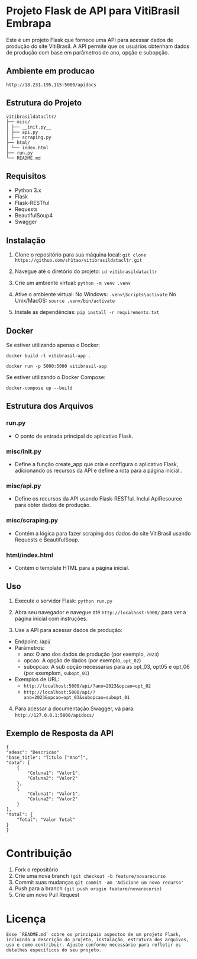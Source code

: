 # Projeto Flask de API para VitiBrasil Embrapa

Este é um projeto Flask que fornece uma API para acessar dados de produção do site VitiBrasil. A API permite que os usuários obtenham dados de produção com base em parâmetros de ano, opção e subopção.

## Ambiente em producao
`http://18.231.195.115:5000/apidocs`

## Estrutura do Projeto

    vitibrasildatacltr/
    ├── misc/
    │ ├── __init.py__
    │ ├── api.py
    │ ├── scraping.py
    ├── html/
    │ └── index.html
    ├── run.py
    └── README.md 

## Requisitos

- Python 3.x
- Flask
- Flask-RESTful
- Requests
- BeautifulSoup4
- Swagger

## Instalação

1. Clone o repositório para sua máquina local:
``git clone https://github.com/sh1tao/vitibrasildatacltr.git``

2. Navegue até o diretório do projeto:
``cd vitibrasildatacltr``

3. Crie um ambiente virtual:
``python -m venv .venv``

4. Ative o ambiente virtual:
No Windows:
``.venv\Scripts\activate``
No Unix/MacOS:
``source .venv/bin/activate``

5. Instale as dependências:
``pip install -r requirements.txt``

## Docker

Se estiver utilizando apenas o Docker:

``docker build -t vitibrasil-app .``

``docker run -p 5000:5000 vitibrasil-app``

Se estiver utilizando o Docker Compose:

``docker-compose up --build``

## Estrutura dos Arquivos

### run.py
- O ponto de entrada principal do aplicativo Flask.

### misc/__init__.py
- Define a função create_app que cria e configura o aplicativo Flask, adicionando os recursos da API e define a rota para a página inicial..

### misc/api.py
- Define os recursos da API usando Flask-RESTful. Inclui ApiResource para obter dados de produção.

### misc/scraping.py
- Contém a lógica para fazer scraping dos dados do site VitiBrasil usando Requests e BeautifulSoup.

### html/index.html
- Contém o template HTML para a página inicial.

## Uso

1. Execute o servidor Flask:
``python run.py``

2. Abra seu navegador e navegue até ``http://localhost:5000/`` para ver a página inicial com instruções.

3. Use a API para acessar dados de produção: 
- Endpoint: /api/
- Parâmetros:
  - ano: O ano dos dados de produção (por exemplo, ``2023``)
  - opcao: A opção de dados (por exemplo, ``opt_02``)
  - subopcao: A sub opção necessarias para as opt_03, opt05 e opt_06 (por exemplom, ``subopt_01``)
- Exemplos de URL:
  - `http://localhost:5000/api/?ano=2023&opcao=opt_02`
  - `http://localhost:5000/api/?ano=2023&opcao=opt_03&subopcao=subopt_01`

4. Para acessar a documentação Swagger, vá para: `http://127.0.0.1:5000/apidocs/`

## Exemplo de Resposta da API
    {
    "adesc": "Descricao"
    "base_title": "Titulo ["Ano"]",
    "data": [
        {
            "Coluna1": "Valor1",
            "Coluna2": "Valor2"
        },
        {
            "Coluna1": "Valor1",
            "Coluna2": "Valor2"
        }
    ],
    "total": {
        "Total": "Valor Total"
    }
    }

# Contribuição
1. Fork o repositório
2. Crie uma nova branch `(git checkout -b feature/novarecurso`
3. Commit suas mudanças `git commit -am 'Adicione um novo recurso'`
4. Push para a branch `(git push origin feature/novarecurso)`
5. Crie um novo Pull Request

# Licença
    Esse `README.md` cobre os principais aspectos de um projeto Flask, incluindo a descrição do projeto, instalação, estrutura dos arquivos, uso e como contribuir. Ajuste conforme necessário para refletir os detalhes específicos do seu projeto.





